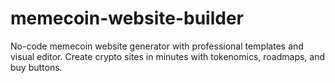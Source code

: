 # memecoin-website-builder
No-code memecoin website generator with professional templates and visual editor. Create crypto sites in minutes with tokenomics, roadmaps, and buy buttons.
